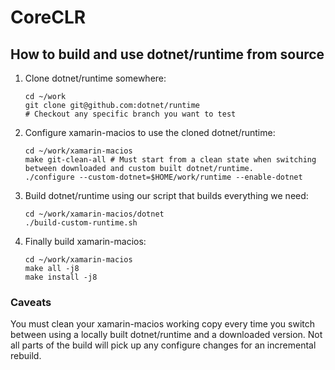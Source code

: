# CoreCLR

## How to build and use dotnet/runtime from source

1. Clone dotnet/runtime somewhere:

    ```shell
    cd ~/work
    git clone git@github.com:dotnet/runtime
    # Checkout any specific branch you want to test
    ```

2. Configure xamarin-macios to use the cloned dotnet/runtime:

    ```shell
    cd ~/work/xamarin-macios
    make git-clean-all # Must start from a clean state when switching between downloaded and custom built dotnet/runtime.
    ./configure --custom-dotnet=$HOME/work/runtime --enable-dotnet
    ```

3. Build dotnet/runtime using our script that builds everything we need:

    ```shell
    cd ~/work/xamarin-macios/dotnet
    ./build-custom-runtime.sh
    ```

4. Finally build xamarin-macios:

    ```shell
    cd ~/work/xamarin-macios
    make all -j8
    make install -j8
    ```

### Caveats

You must clean your xamarin-macios working copy every time you switch between
using a locally built dotnet/runtime and a downloaded version. Not all parts
of the build will pick up any configure changes for an incremental rebuild.
